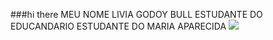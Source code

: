 ###hi there
MEU NOME LIVIA GODOY BULL 
ESTUDANTE DO EDUCANDARIO
ESTUDANTE DO MARIA APARECIDA
![](https://tenor.com/pt-BR/view/cachorro-salsicha-dachshund-tabi-y-pachi-gif-26635582)
